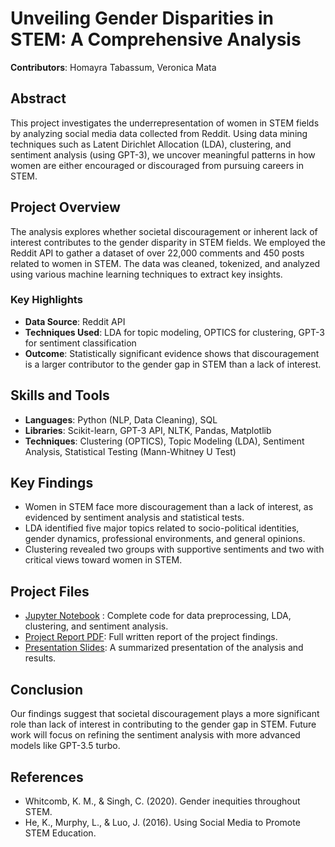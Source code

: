# Unveiling Gender Disparities in STEM: A Comprehensive Analysis

**Contributors**: Homayra Tabassum, Veronica Mata

## Abstract
This project investigates the underrepresentation of women in STEM fields by analyzing social media data collected from Reddit. Using data mining techniques such as Latent Dirichlet Allocation (LDA), clustering, and sentiment analysis (using GPT-3), we uncover meaningful patterns in how women are either encouraged or discouraged from pursuing careers in STEM.

## Project Overview
The analysis explores whether societal discouragement or inherent lack of interest contributes to the gender disparity in STEM fields. We employed the Reddit API to gather a dataset of over 22,000 comments and 450 posts related to women in STEM. The data was cleaned, tokenized, and analyzed using various machine learning techniques to extract key insights.

### Key Highlights
- **Data Source**: Reddit API
- **Techniques Used**: LDA for topic modeling, OPTICS for clustering, GPT-3 for sentiment classification
- **Outcome**: Statistically significant evidence shows that discouragement is a larger contributor to the gender gap in STEM than a lack of interest.

## Skills and Tools
- **Languages**: Python (NLP, Data Cleaning), SQL
- **Libraries**: Scikit-learn, GPT-3 API, NLTK, Pandas, Matplotlib
- **Techniques**: Clustering (OPTICS), Topic Modeling (LDA), Sentiment Analysis, Statistical Testing (Mann-Whitney U Test)

## Key Findings
- Women in STEM face more discouragement than a lack of interest, as evidenced by sentiment analysis and statistical tests.
- LDA identified five major topics related to socio-political identities, gender dynamics, professional environments, and general opinions.
- Clustering revealed two groups with supportive sentiments and two with critical views toward women in STEM.

## Project Files
-  [Jupyter Notebook](https://github.com/tabassum221b/gender-disparities-in-stem/blob/main/gender-disparities-in-stem.ipynb) : Complete code for data preprocessing, LDA, clustering, and sentiment analysis.
- [Project Report PDF](link_to_report.pdf): Full written report of the project findings.
- [Presentation Slides](https://docs.google.com/presentation/d/130J-tE9AFm8H0Flj4l5et4UJaAIeH_u2/edit?usp=share_link&ouid=110952431175886571637&rtpof=true&sd=true): A summarized presentation of the analysis and results.

## Conclusion
Our findings suggest that societal discouragement plays a more significant role than lack of interest in contributing to the gender gap in STEM. Future work will focus on refining the sentiment analysis with more advanced models like GPT-3.5 turbo.

## References
- Whitcomb, K. M., & Singh, C. (2020). Gender inequities throughout STEM.
- He, K., Murphy, L., & Luo, J. (2016). Using Social Media to Promote STEM Education.
